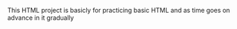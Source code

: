 This HTML project is basicly for practicing basic HTML and as time goes on advance in it gradually 
